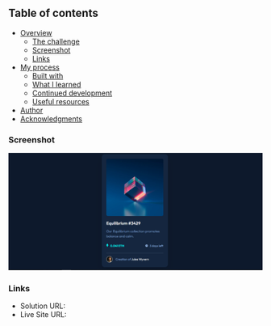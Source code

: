 
## Table of contents

- [Overview](#overview)
  - [The challenge](#the-challenge)
  - [Screenshot](#screenshot)
  - [Links](#links)
- [My process](#my-process)
  - [Built with](#built-with)
  - [What I learned](#what-i-learned)
  - [Continued development](#continued-development)
  - [Useful resources](#useful-resources)
- [Author](#author)
- [Acknowledgments](#acknowledgments)

### Screenshot

![](./screenshot.png)

### Links

- Solution URL: [](https://github.com/Dachi-Papashvili88/nft-card-component)
- Live Site URL: [](https://dachi-papashvili88.github.io/nft-card-component/)
